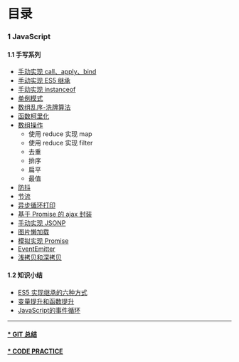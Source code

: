# 目录

### 1 JavaScript

#### 1.1 手写系列

- [手动实现 call、apply、bind](https://github.com/xavier-9527/technology-record-summary/blob/master/javascript/handwriting-js/call-applay-bind.js)
- [手动实现 ES5 继承](https://github.com/xavier-9527/technology-record-summary/blob/master/javascript/handwriting-js/es5-inherit.md)
- [手动实现 instanceof](https://github.com/xavier-9527/technology-record-summary/blob/master/javascript/handwriting-js/instanceof.md)
- [单例模式](https://github.com/xavier-9527/technology-record-summary/blob/master/javascript/handwriting-js/singleton.md)
- [数组乱序-洗牌算法](https://github.com/xavier-9527/technology-record-summary/blob/master/javascript/handwriting-js/disorder.md)
- [函数柯里化](https://github.com/xavier-9527/technology-record-summary/blob/master/javascript/handwriting-js/currying.md)
- [数组操作](https://github.com/xavier-9527/technology-record-summary/blob/master/javascript/handwriting-js/array-operation.md)
  - 使用 reduce 实现 map
  - 使用 reduce 实现 filter
  - 去重
  - 排序
  - 扁平
  - 最值
- [防抖](https://github.com/xavier-9527/technology-record-summary/blob/master/javascript/handwriting-js/debounce.md)
- [节流](https://github.com/xavier-9527/technology-record-summary/blob/master/javascript/handwriting-js/throttle.md)
- [异步循环打印](https://github.com/xavier-9527/technology-record-summary/blob/master/javascript/handwriting-js/async-loop-print.md)
- [基于 Promise 的 ajax 封装](https://github.com/xavier-9527/technology-record-summary/blob/master/javascript/handwriting-js/promise-ajax.md)
- [手动实现 JSONP](https://github.com/xavier-9527/technology-record-summary/blob/master/javascript/handwriting-js/jsonp.md)
- [图片懒加载](https://github.com/xavier-9527/technology-record-summary/blob/master/javascript/handwriting-js/image-lazy-load.md)
- [模拟实现 Promise](https://github.com/xavier-9527/technology-record-summary/blob/master/javascript/handwriting-js/promise.md)
- [EventEmitter](https://github.com/xavier-9527/technology-record-summary/blob/master/javascript/handwriting-js/event-emitter.md)
- [浅拷贝和深拷贝](https://github.com/xavier-9527/technology-record-summary/blob/master/javascript/handwriting-js/shallow-clone-deep-clone.md)

#### 1.2 知识小结

- [ES5 实现继承的六种方式](https://github.com/xavier-9527/technology-record-summary/blob/master/javascript/knowledge-summary/inherit.md)
- [变量提升和函数提升](https://github.com/xavier-9527/technology-record-summary/blob/master/javascript/knowledge-summary/variable-function-hoisting.md)
- [JavaScript的事件循环](https://github.com/xavier-9527/technology-record-summary/blob/master/javascript/knowledge-summary/variable-function-hoisting.md)

---

#### [\* GIT 总结](https://github.com/xavier-9527/technology-records-summary/tree/git-summary)

#### [\* CODE PRACTICE](https://github.com/xavier-9527/technology-records-summary/tree/code-practice)
